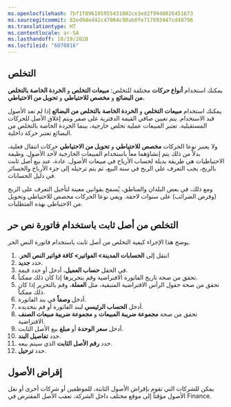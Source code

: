 ```yaml
---
ms.openlocfilehash: 7bf1f896195955431882ce3ed2f9940026451673
ms.sourcegitcommit: 82ed9ded42c47064c90ab6fe717893447cd48796
ms.translationtype: HT
ms.contentlocale: ar-SA
ms.lasthandoff: 10/19/2020
ms.locfileid: "6070816"
---
```

## <a name="disposal"></a>التخلص

يمكنك استخدام **أنواع حركات** مختلفة للتخلص: **مبيعات التخلص** و **الخردة الخاصة بالتخلص من البضائع** و **مخصص للاحتياطي** و **تحويل من الاحتياطي.**

يمكنك استخدام **مبيعات** **التخلص** و **الخردة الخاصة** **بالتخلص من البضائع** إذا لم تعد الأصول قيد الاستخدام. يتم تعيين صافي القيمة الدفترية على صفر ويتم إغلاق الأصل للحركات المستقبلية. تعتبر المبيعات عملية تخلص خارجية، بينما الخردة الخاصة بالتخلص من البضائع تعتبر حركة داخلية.

ولا يعتبر نوعا الحركات **مخصص للاحتياطي** و **تحويل من الاحتياطي** حركات انتقال فعلية، بدلاً من ذلك يتم إنشاؤهما معاً باستخدام المبيعات الخارجية لأحد الأصول. وظيفة الاحتياطيات هي طريقة بديلة لحساب الأرباح في مبيعات الأصول. عادة، عند بيع أصل ثابت بالربح، يجب التعرف على الربح في سنة البيع، ثم يتم ترحيله إلى جزء الأرباح والخسائر في دليل الحسابات.

ومع ذلك، في بعض البلدان والمناطق، يُسمح بقوانين معينة لتأجيل التعرف على الربح (وفرض الضرائب) على سنوات لاحقة.
ويفي نوعا الحركات مخصص للاحتياطي وتحويل من الاحتياطي بهذه المتطلبات.

## <a name="dispose-of-a-fixed-asset-using-a-free-text-invoice"></a>التخلص من أصل ثابت باستخدام فاتورة نص حر

يوضح هذا الإجراء كيفية التخلص من أصل ثابت باستخدام فاتورة النص الحر.

1.  انتقل إلى **الحسابات المدينة> الفواتير> كافة فواتير النص الحر‬‏‫**.
2.  حدد **جديد‎**.
3.  في الحقل **حساب العميل**، أدخل أو حدد قيمة.
4.  تحقق من صحة تاريخ الفاتورة الافتراضية وقم بتحريرها إذا كان ذلك ممكناً.
5.  تحقق من صحة حقول الرأس الافتراضية المتبقية، مثل **العملة**، وقم بالتحرير إذا كان ذلك ممكناً.
6.  أدخل **وصفاً** في بند الفاتورة.
7.  أدخل **الحساب الرئيسي** لبند الفاتورة أو قم بتحديده.
8.  تحقق من صحة **مجموعة ضريبة المبيعات** و **مجموعة ضريبة مبيعات الصنف** الافتراضية.
9.  أدخل **سعر الوحدة** أو **مبلغ** بيع الأصل الثابت.
10. حدد **تفاصيل البند**.
11. حدد **رقم الأصل الثابت** الذي سيتم بيعه.
12. حدد **ترحيل**.

## <a name="lend-assets"></a>إقراض الأصول

يمكن للشركات التي تقوم بإقراض الأصول الثابتة، للموظفين أو شركات أخرى أو نقل الأصول مؤقتاً إلى موقع مختلف داخل الشركة، تعقب الأصل المقترض في Finance.
